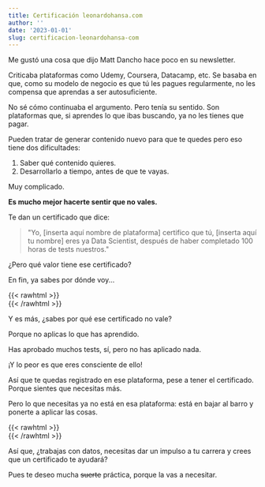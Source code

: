 ```yaml
---
title: Certificación leonardohansa.com
author: ''
date: '2023-01-01'
slug: certificacion-leonardohansa-com
---
```


Me gustó una cosa que dijo Matt Dancho hace poco en su newsletter.


Criticaba plataformas como Udemy, Coursera, Datacamp, etc. Se basaba en que, como su modelo de negocio es que tú les pagues regularmente, no les compensa que aprendas a ser autosuficiente.


No sé cómo continuaba el argumento. Pero tenía su sentido. Son plataformas que, si aprendes lo que ibas buscando, ya no les tienes que pagar.

Pueden tratar de generar contenido nuevo para que te quedes pero eso tiene dos dificultades:

1. Saber qué contenido quieres.
2. Desarrollarlo a tiempo, antes de que te vayas.

Muy complicado.

**Es mucho mejor hacerte sentir que no vales.**

Te dan un certificado que dice:

> "Yo, [inserta aquí nombre de plataforma] certifico que tú, [inserta aquí tu nombre] eres ya Data Scientist, después de haber completado 100 horas de tests nuestros."

¿Pero qué valor tiene ese certificado?

En fin, ya sabes por dónde voy...


{{< rawhtml >}}
</br>
{{< /rawhtml >}}


Y es más, ¿sabes por qué ese certificado no vale?

Porque no aplicas lo que has aprendido.

Has aprobado muchos tests, sí, pero no has aplicado nada.

¡Y lo peor es que eres consciente de ello!

Así que te quedas registrado en ese plataforma, pese a tener el certificado. Porque sientes que necesitas más.

Pero lo que necesitas ya no está en esa plataforma: está en bajar al barro y ponerte a aplicar las cosas.


{{< rawhtml >}}
</br>
{{< /rawhtml >}}




Así que, ¿trabajas con datos, necesitas dar un impulso a tu carrera y crees que un certificado te ayudará?

Pues te deseo mucha ~~suerte~~ práctica, porque la vas a necesitar.


